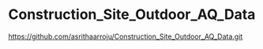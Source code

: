 # Construction_Site_Outdoor_AQ_Data

https://github.com/asrithaarroju/Construction_Site_Outdoor_AQ_Data.git
